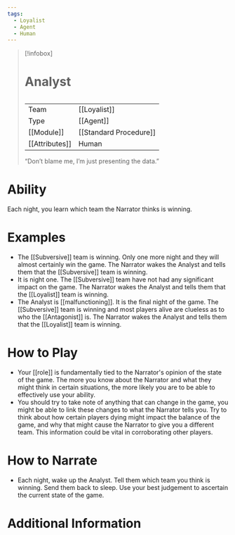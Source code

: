 ```yaml
---
tags:
  - Loyalist
  - Agent
  - Human
---
```

> [!infobox]
> # Analyst
> ######
> |  |  |
> | ---- | ---- |
> | Team | [[Loyalist]] |
> | Type | [[Agent]] |
> | [[Module]]| [[Standard Procedure]] |
> | [[Attributes]] | Human |
> “Don’t blame me, I’m just presenting the data.”
# Ability
Each night, you learn which team the Narrator thinks is winning.

# Examples
- The [[Subversive]] team is winning. Only one more night and they will almost certainly win the game. The Narrator wakes the Analyst and tells them that the [[Subversive]] team is winning.
- It is night one. The [[Subversive]] team have not had any significant impact on the game. The Narrator wakes the Analyst and tells them that the [[Loyalist]] team is winning.
- The Analyst is [[malfunctioning]]. It is the final night of the game. The [[Subversive]] team is winning and most players alive are clueless as to who the [[Antagonist]] is. The Narrator wakes the Analyst and tells them that the [[Loyalist]] team is winning.

# How to Play
- Your [[role]] is fundamentally tied to the Narrator's opinion of the state of the game. The more you know about the Narrator and what they might think in certain situations, the more likely you are to be able to effectively use your ability.
- You should try to take note of anything that can change in the game, you might be able to link these changes to what the Narrator tells you. Try to think about how certain players dying might impact the balance of the game, and why that might cause the Narrator to give you a different team. This information could be vital in corroborating other players.

# How to Narrate
- Each night, wake up the Analyst. Tell them which team you think is winning. Send them back to sleep. Use your best judgement to ascertain the current state of the game.

# Additional Information
